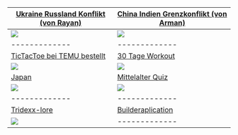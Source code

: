 | [Ukraine Russland Konflikt (von Rayan)](https://schnecke325.github.io/rayan.html) | [China Indien Grenzkonflikt (von Arman)](https://schnecke325.github.io/arman.html) |
| ------------- | ------------- |
| [![](https://schnecke325.github.io/URU.jpg)](https://schnecke325.github.io/rayan.html)  | [![](https://schnecke325.github.io/CIN.jpg)](https://schnecke325.github.io/arman.html) |
| ------------- | ------------- |
| [TicTacToe bei TEMU bestellt](https://schnecke325.github.io/sbhome.html) | [30 Tage Workout](https://schnecke325.github.io/sport.html) |
| [![](https://Schnecke325.github.io/ttt-logo.png)](https://schnecke325.github.io/sbhome.html) | [![](https://schnecke325.github.io/workout.png)](https://schnecke325.github.io/sport.html) |
|  [Japan](https://schnecke325.github.io/japan.html)  | [Mittelalter Quiz](https://schnecke325.github.io/Quiz_Mittelalter_Reformation.html) |
| [![](https://schnecke325.github.io/jp.png)](https://schnecke325.github.io/japan.html) | [![](https://schnecke325.github.io/burg.png)](https://schnecke325.github.io/Quiz_Mittelalter_Reformation.html) |
| ------------- | ------------- |
| [Tridexx-lore](https://schnecke325.github.io/Tridexxlore.html) | [Builderaplication](https://schnecke325.github.io/builderaplication.js) |
| [![](https://schnecke325.github.io/2025-04-26_23.42.18-removebg-preview.png)](https://schnecke325.github.io/Tridexxlore.html) | ------------- |
